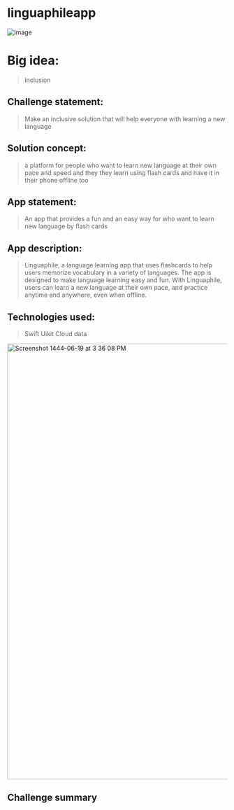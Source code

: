 # linguaphileapp
![image](https://user-images.githubusercontent.com/116811414/212726747-c8413145-efd0-4a3d-8dd8-ba9a62e5c245.png)

# Big idea:

>Inclusion

## Challenge statement:

>Make an inclusive solution that will help everyone with learning a new language

## Solution concept:

>a platform for people who want to learn new language at their own pace and speed and they they learn using flash cards and have it in their phone offline too

## App statement:

>An app that provides a fun and an easy way for who want to learn new language by flash cards 

## App description:

>Linguaphile, a language learning app that uses flashcards to help users memorize vocabulary in a variety of languages. The app is designed to make language learning easy and fun.
With Linguaphile, users can learn a new language at their own pace, and practice anytime and anywhere, even when offline.

## Technologies used:

>Swift 
Uikit
Cloud data 

<img width="996" alt="Screenshot 1444-06-19 at 3 36 08 PM" src="https://user-images.githubusercontent.com/116811414/212725611-54742704-9656-446a-9c03-f807013e5dbb.png">

## Challenge summary
